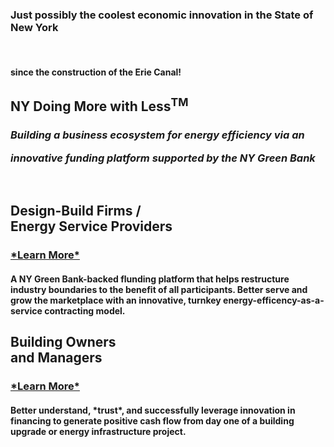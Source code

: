 

<div class="full_page_photo" style="background-image: url(assets/hero.jpg);">
     <div class="container">
          <section class="call_to_action">
               <h3 class="animated fadeInDown skincolored">Just possibly the coolest economic innovation in the State of New York 
</h3>
               <br>
               <h4 class="animated fadeInUp"<i> since the construction of the Erie Canal!</i></h4>
          </section>
     </div>
</div>

<div class="main">
        <section>
            <div class="container">

<div class="text-center heroText">


<h1> <b>NY</b> Doing More with Less<sup>TM<sup> </h1>

<h3> <i>Building a business ecosystem for energy efficiency via an <br>

 innovative funding platform supported by the NY Green Bank </i></h3>



</div>
<br>
<div class="row">
<div class="col-sm-6">
	<h2 class="text-center blackoverride"> <b>Design-Build Firms /<br> Energy Service Providers</b> </h2>
	<a href="EnergyServiceProviders.html" class="text-center"><h3> *Learn More* </h3></a>

<h4>A NY Green Bank-backed flunding platform that helps
 restructure industry boundaries to the benefit of 
 all participants. Better serve and grow the marketplace 
 with an innovative, turnkey energy-efficency-as-a-service
 contracting model. </h4>

</div>

<div class="col-sm-1"></div>
<div class="col-sm-5">
	<h2 class="text-center blackoverride"> <b>Building Owners <br> and Managers </b></h2>
	<a href="BuildingOwnersAndManagers.html" class="text-center"><h3> *Learn More* </h3></a>
<h4> Better understand, *trust*, and successfully
 leverage innovation in financing to generate
 positive cash flow from day one of a building
 upgrade or energy infrastructure project.</h4>


</div>
</div>